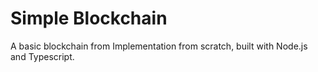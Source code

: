 # Simple Blockchain

A basic blockchain from Implementation from scratch, built with Node.js and Typescript.

